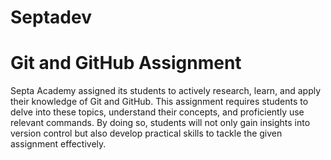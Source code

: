 # Septadev
# Git and GitHub Assignment
Septa Academy assigned its students to actively research, learn, and apply their knowledge of Git and GitHub. 
This assignment requires students to delve into these topics, understand their concepts, and proficiently use relevant commands. 
By doing so, students will not only gain insights into version control but also develop practical skills to tackle the given assignment effectively.
